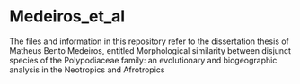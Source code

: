 # Medeiros_et_al

The files and information in this repository refer to the dissertation thesis of Matheus Bento Medeiros, entitled Morphological similarity between disjunct 
species of the Polypodiaceae family: an evolutionary and biogeographic analysis in the Neotropics and Afrotropics
